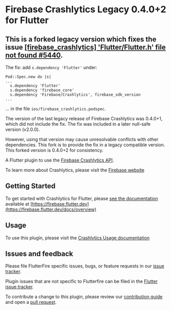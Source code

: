# Firebase Crashlytics Legacy 0.4.0+2 for Flutter

## This is a forked legacy version which fixes the issue [[firebase_crashlytics] 'Flutter/Flutter.h' file not found #5440](https://github.com/FirebaseExtended/flutterfire/issues/5440). ##

The fix: add ```s.dependency 'Flutter'``` under:

```
Pod::Spec.new do |s|
...
  s.dependency 'Flutter'
  s.dependency 'firebase_core'
  s.dependency 'Firebase/Crashlytics', firebase_sdk_version
...
```

... in the file ```ios/firebase_crashlytics.podspec```.

The version of the last legacy release of Firebase Crashlytics was 0.4.0+1, which did not include the fix.  The fix was included in a later null-safe version (v2.0.0).

However, using that version may cause unresolvable conflicts with other dependencies.  This fork is to provide the fix in a legacy compatible version.  This forked version is 0.4.0+2 for consistency.

A Flutter plugin to use the [Firebase Crashlytics API](https://firebase.google.com/docs/crashlytics/).

To learn more about Crashlytics, please visit the [Firebase website](https://firebase.google.com/products/crashlytics)

## Getting Started

To get started with Crashlytics for Flutter, please [see the documentation](https://firebase.flutter.dev/docs/crashlytics/overview)
available at [https://firebase.flutter.dev](https://firebase.flutter.dev/docs/overview)

## Usage

To use this plugin, please visit the [Crashlytics Usage documentation](https://firebase.flutter.dev/docs/crashlytics/usage)

## Issues and feedback

Please file FlutterFire specific issues, bugs, or feature requests in our [issue tracker](https://github.com/FirebaseExtended/flutterfire/issues/new).

Plugin issues that are not specific to Flutterfire can be filed in the [Flutter issue tracker](https://github.com/flutter/flutter/issues/new).

To contribute a change to this plugin,
please review our [contribution guide](https://github.com/FirebaseExtended/flutterfire/blob/master/CONTRIBUTING.md)
and open a [pull request](https://github.com/FirebaseExtended/flutterfire/pulls).
